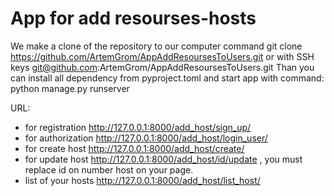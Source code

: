 # App for add resourses-hosts

We make a clone of the repository to our computer command git clone https://github.com/ArtemGrom/AppAddResoursesToUsers.git or with SSH keys git@github.com:ArtemGrom/AppAddResoursesToUsers.git
Than you can install all dependency from pyproject.toml and start app with command: python manage.py runserver

URL:
 - for registration http://127.0.0.1:8000/add_host/sign_up/
 - for authorization http://127.0.0.1:8000/add_host/login_user/
 - for create host http://127.0.0.1:8000/add_host/create/
 - for update host http://127.0.0.1:8000/add_host/id/update , you must replace id on number host on your page.
 - list of your hosts http://127.0.0.1:8000/add_host/list_host/
